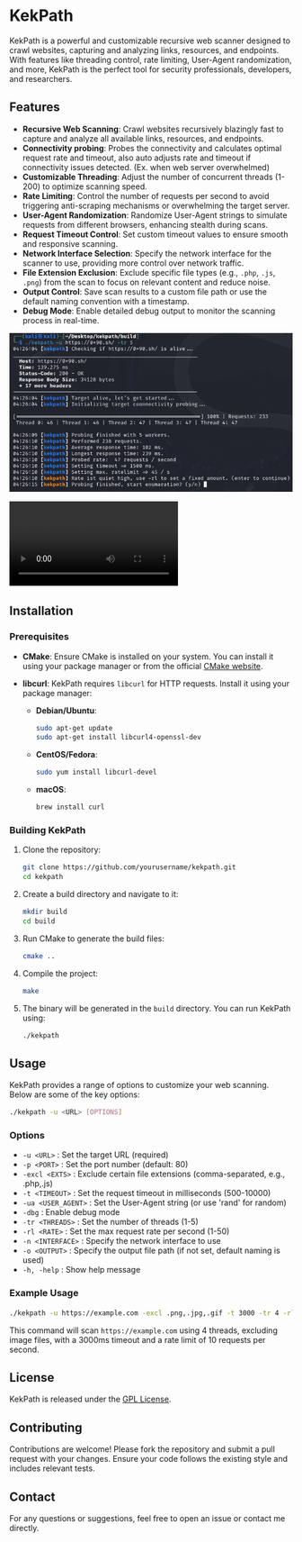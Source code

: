 
# KekPath

KekPath is a powerful and customizable recursive web scanner designed to crawl websites, capturing and analyzing links, resources, and endpoints. With features like threading control, rate limiting, User-Agent randomization, and more, KekPath is the perfect tool for security professionals, developers, and researchers.

## Features

- **Recursive Web Scanning**: Crawl websites recursively blazingly fast to capture and analyze all available links, resources, and endpoints.
- **Connectivity probing**: Probes the connectivity and calculates optimal request rate and timeout, also auto adjusts rate and timeout if connectivity issues detected. (Ex. when web server overwhelmed)
- **Customizable Threading**: Adjust the number of concurrent threads (1-200) to optimize scanning speed.
- **Rate Limiting**: Control the number of requests per second to avoid triggering anti-scraping mechanisms or overwhelming the target server.
- **User-Agent Randomization**: Randomize User-Agent strings to simulate requests from different browsers, enhancing stealth during scans.
- **Request Timeout Control**: Set custom timeout values to ensure smooth and responsive scanning.
- **Network Interface Selection**: Specify the network interface for the scanner to use, providing more control over network traffic.
- **File Extension Exclusion**: Exclude specific file types (e.g., `.php`, `.js`, `.png`) from the scan to focus on relevant content and reduce noise.
- **Output Control**: Save scan results to a custom file path or use the default naming convention with a timestamp.
- **Debug Mode**: Enable detailed debug output to monitor the scanning process in real-time.

![Usage Screenshot](usage.png)

![Usage Vid](usage.mp4)

## Installation

### Prerequisites

- **CMake**: Ensure CMake is installed on your system. You can install it using your package manager or from the official [CMake website](https://cmake.org/download/).
- **libcurl**: KekPath requires `libcurl` for HTTP requests. Install it using your package manager:

  - **Debian/Ubuntu**: 
    ```bash
    sudo apt-get update
    sudo apt-get install libcurl4-openssl-dev
    ```
  
  - **CentOS/Fedora**:
    ```bash
    sudo yum install libcurl-devel
    ```

  - **macOS**:
    ```bash
    brew install curl
    ```

### Building KekPath

1. Clone the repository:
   ```bash
   git clone https://github.com/yourusername/kekpath.git
   cd kekpath
   ```

2. Create a build directory and navigate to it:
   ```bash
   mkdir build
   cd build
   ```

3. Run CMake to generate the build files:
   ```bash
   cmake ..
   ```

4. Compile the project:
   ```bash
   make
   ```

5. The binary will be generated in the `build` directory. You can run KekPath using:
   ```bash
   ./kekpath
   ```

## Usage

KekPath provides a range of options to customize your web scanning. Below are some of the key options:

```bash
./kekpath -u <URL> [OPTIONS]
```

### Options

- `-u <URL>` : Set the target URL (required)
- `-p <PORT>` : Set the port number (default: 80)
- `-excl <EXTS>` : Exclude certain file extensions (comma-separated, e.g., .php,.js)
- `-t <TIMEOUT>` : Set the request timeout in milliseconds (500-10000)
- `-ua <USER_AGENT>` : Set the User-Agent string (or use 'rand' for random)
- `-dbg` : Enable debug mode
- `-tr <THREADS>` : Set the number of threads (1-5)
- `-rl <RATE>` : Set the max request rate per second (1-50)
- `-n <INTERFACE>` : Specify the network interface to use
- `-o <OUTPUT>` : Specify the output file path (if not set, default naming is used)
- `-h, -help` : Show help message

### Example Usage

```bash
./kekpath -u https://example.com -excl .png,.jpg,.gif -t 3000 -tr 4 -rl 10
```

This command will scan `https://example.com` using 4 threads, excluding image files, with a 3000ms timeout and a rate limit of 10 requests per second.

## License

KekPath is released under the [GPL License](LICENSE).

## Contributing

Contributions are welcome! Please fork the repository and submit a pull request with your changes. Ensure your code follows the existing style and includes relevant tests.

## Contact

For any questions or suggestions, feel free to open an issue or contact me directly.
